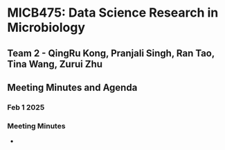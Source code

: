 # MICB475: Data Science Research in Microbiology

## Team 2 - QingRu Kong, Pranjali Singh, Ran Tao, Tina Wang, Zurui Zhu

## Meeting Minutes and Agenda 

### Feb 1 2025 

### Meeting Minutes 
- 
